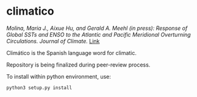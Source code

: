 # climatico

_Molina, Maria J., Aixue Hu, and Gerald A. Meehl (in press): Response of Global SSTs and ENSO to the Atlantic and Pacific Meridional Overturning Circulations. Journal of Climate._ [Link](https://journals.ametsoc.org/view/journals/clim/aop/JCLI-D-21-0172.1/JCLI-D-21-0172.1.xml)

Climático is the Spanish language word for climatic.

Repository is being finalized during peer-review process.

To install within python environment, use:

``python3 setup.py install``
